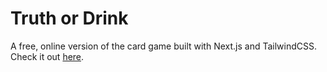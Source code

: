 # Truth or Drink
A free, online version of the card game built with Next.js and TailwindCSS. Check it out [here](https://tod.aru.wtf).